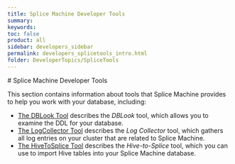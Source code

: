 ```yaml
---
title: Splice Machine Developer Tools
summary:
keywords:
toc: false
product: all
sidebar: developers_sidebar
permalink: developers_splicetools_intro.html
folder: DeveloperTopics/SpliceTools
---
```

<section>
<div class="TopicContent" data-swiftype-index="true" markdown="1">
# Splice Machine Developer Tools

This section contains information about tools that Splice Machine provides to help you work with your database, including:

* [The DBLook Tool](developers_splicetools_dblook.html) describes the *DBLook* tool, which allows you to examine the DDL for your database.
* [The LogCollector Tool](developers_splicetools_logcollector.html) describes the *Log Collector* tool, which gathers all log entries on your cluster that are related to Splice Machine.
* [The HiveToSplice Tool](developers_splicetools_hivetosplice.html) describes the *Hive-to-Splice* tool, which you can use to import Hive tables into your Splice Machine database.
</div>
</section>
